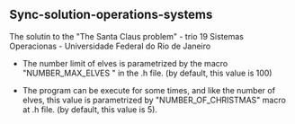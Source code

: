 ## Sync-solution-operations-systems
The solutin to the "The Santa Claus problem" - trio 19
Sistemas Operacionas - Universidade Federal do Rio de Janeiro

- The number limit of elves is parametrized by the macro "NUMBER_MAX_ELVES " in the .h file. (by default, this value is 100)


- The program can be execute for some times, and like the number of elves, this value is parametrized by "NUMBER_OF_CHRISTMAS" macro at .h file.
(by default, this value is 5).
